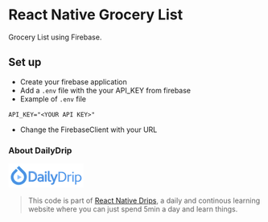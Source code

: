 # React Native Grocery List

Grocery List using Firebase.

## Set up

- Create your firebase application
- Add a `.env` file with the your API_KEY from firebase
- Example of `.env` file
```
API_KEY="<YOUR API KEY>"
```
- Change the FirebaseClient with your URL


### About DailyDrip
![DailyDrip](dailydrip.png)
>This code is part of [React Native
>Drips](https://www.dailydrip.com/topics/react-native/), a daily and continous
>learning website where you can just spend 5min a day and learn things.
